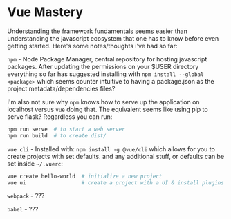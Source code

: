 # Vue Mastery

Understanding the framework fundamentals seems easier than understanding the javascript ecosystem that one has to know before even getting started. Here's some notes/thoughts i've had so far:

`npm` - Node Package Manager, central repository for hosting javascript packages. After updating the permissions on your \$USER directory everything so far has suggested installing with `npm install --global <package>` which seems counter intuitive to having a package.json as the project metadata/dependencies files?

I'm also not sure why `npm` knows how to serve up the application on localhost versus `vue` doing that. The equivalent seems like using pip to serve flask? Regardless you can run:

```bash
npm run serve  # to start a web server
npm run build  # to create dist/
```

`vue cli` - Installed with: `npm install -g @vue/cli` which allows for you to create projects with set defaults. and any additional stuff, or defaults can be set inside `~/.vuerc`:

```bash
vue create hello-world  # initialize a new project
vue ui                  # create a project with a UI & install plugins

```

`webpack` - ???

`babel` - ???
